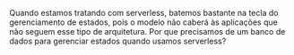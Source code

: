 Quando estamos tratando com serverless, batemos bastante na tecla do gerenciamento de estados, pois o modelo não caberá às aplicações que não seguem esse tipo de arquitetura. Por que precisamos de um banco de dados para gerenciar estados quando usamos serverless?

